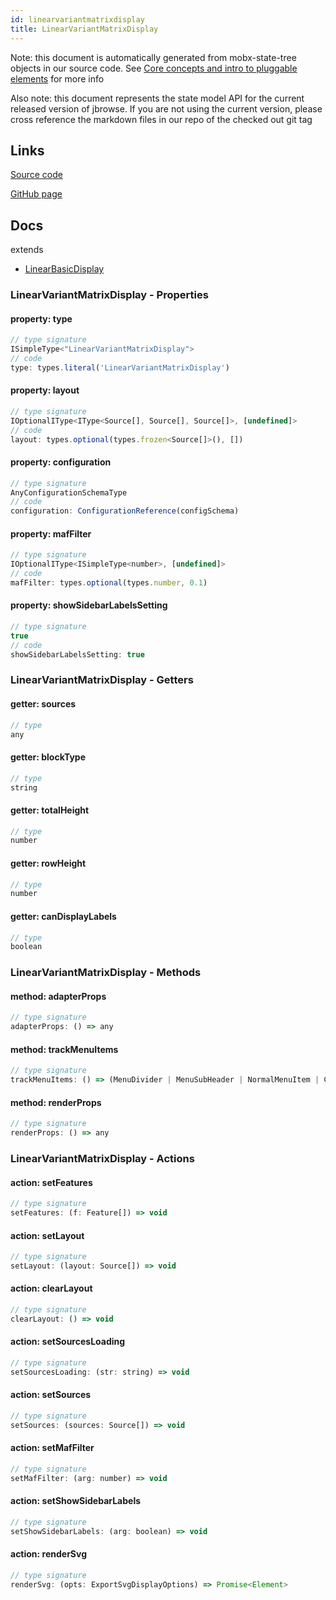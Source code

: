 ```yaml
---
id: linearvariantmatrixdisplay
title: LinearVariantMatrixDisplay
---
```


Note: this document is automatically generated from mobx-state-tree objects in
our source code. See
[Core concepts and intro to pluggable elements](/docs/developer_guide/) for more
info

Also note: this document represents the state model API for the current released
version of jbrowse. If you are not using the current version, please cross
reference the markdown files in our repo of the checked out git tag

## Links

[Source code](https://github.com/GMOD/jbrowse-components/blob/main/plugins/variants/src/MultiLinearVariantMatrixDisplay/model.ts)

[GitHub page](https://github.com/GMOD/jbrowse-components/tree/main/website/docs/models/LinearVariantMatrixDisplay.md)

## Docs

extends

- [LinearBasicDisplay](../linearbasicdisplay)

### LinearVariantMatrixDisplay - Properties

#### property: type

```js
// type signature
ISimpleType<"LinearVariantMatrixDisplay">
// code
type: types.literal('LinearVariantMatrixDisplay')
```

#### property: layout

```js
// type signature
IOptionalIType<IType<Source[], Source[], Source[]>, [undefined]>
// code
layout: types.optional(types.frozen<Source[]>(), [])
```

#### property: configuration

```js
// type signature
AnyConfigurationSchemaType
// code
configuration: ConfigurationReference(configSchema)
```

#### property: mafFilter

```js
// type signature
IOptionalIType<ISimpleType<number>, [undefined]>
// code
mafFilter: types.optional(types.number, 0.1)
```

#### property: showSidebarLabelsSetting

```js
// type signature
true
// code
showSidebarLabelsSetting: true
```

### LinearVariantMatrixDisplay - Getters

#### getter: sources

```js
// type
any
```

#### getter: blockType

```js
// type
string
```

#### getter: totalHeight

```js
// type
number
```

#### getter: rowHeight

```js
// type
number
```

#### getter: canDisplayLabels

```js
// type
boolean
```

### LinearVariantMatrixDisplay - Methods

#### method: adapterProps

```js
// type signature
adapterProps: () => any
```

#### method: trackMenuItems

```js
// type signature
trackMenuItems: () => (MenuDivider | MenuSubHeader | NormalMenuItem | CheckboxMenuItem | RadioMenuItem | SubMenuItem | { ...; })[]
```

#### method: renderProps

```js
// type signature
renderProps: () => any
```

### LinearVariantMatrixDisplay - Actions

#### action: setFeatures

```js
// type signature
setFeatures: (f: Feature[]) => void
```

#### action: setLayout

```js
// type signature
setLayout: (layout: Source[]) => void
```

#### action: clearLayout

```js
// type signature
clearLayout: () => void
```

#### action: setSourcesLoading

```js
// type signature
setSourcesLoading: (str: string) => void
```

#### action: setSources

```js
// type signature
setSources: (sources: Source[]) => void
```

#### action: setMafFilter

```js
// type signature
setMafFilter: (arg: number) => void
```

#### action: setShowSidebarLabels

```js
// type signature
setShowSidebarLabels: (arg: boolean) => void
```

#### action: renderSvg

```js
// type signature
renderSvg: (opts: ExportSvgDisplayOptions) => Promise<Element>
```
